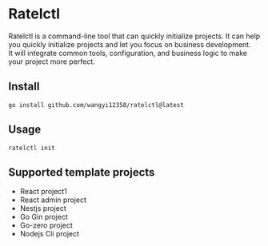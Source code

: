 # Ratelctl
Ratelctl is a command-line tool that can quickly initialize projects. It can help you quickly initialize projects and let you focus on business development.  
It will integrate common tools, configuration, and business logic to make your project more perfect.

## Install
```shell
go install github.com/wangyi12358/ratelctl@latest
```

## Usage
```shell
ratelctl init
```

## Supported template projects

- React project1
- React admin project
- Nestjs project
- Go Gin project
- Go-zero project
- Nodejs Cli project